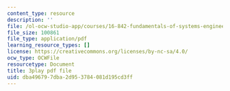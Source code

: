 ```yaml
---
content_type: resource
description: ''
file: /ol-ocw-studio-app/courses/16-842-fundamentals-of-systems-engineering-fall-2015/dba496797dba2d953784081d195cd3ff_rpGJsC5INd4.pdf
file_size: 100861
file_type: application/pdf
learning_resource_types: []
license: https://creativecommons.org/licenses/by-nc-sa/4.0/
ocw_type: OCWFile
resourcetype: Document
title: 3play pdf file
uid: dba49679-7dba-2d95-3784-081d195cd3ff
---
```

